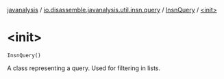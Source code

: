 [javanalysis](../../index.md) / [io.disassemble.javanalysis.util.insn.query](../index.md) / [InsnQuery](index.md) / [&lt;init&gt;](./-init-.md)

# &lt;init&gt;

`InsnQuery()`

A class representing a query.
Used for filtering in lists.

